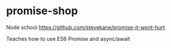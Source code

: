 # promise-shop

Node school https://github.com/stevekane/promise-it-wont-hurt

Teaches how to use ES6 Promise and async/await

